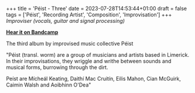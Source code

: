 +++
title = 'Péist - Three'
date = 2023-07-28T14:53:44+01:00
draft = false
tags = ['Péist', 'Recording Artist', 'Composition', 'Improvisation']
+++
_Improviser (vocals, guitar and signal processing)_

[**Hear it on Bandcamp**](https://peist.bandcamp.com/album/three)

The third album by improvised music collective Péist

"Péist (transl. worm) are a group of musicians and artists based in Limerick. In their improvisations, they wriggle and writhe between sounds and musical forms, burrowing through the dirt.

Peíst are Mícheál Keating, Daithí Mac Cruitín, Eilis Mahon, Cian McGuirk, Caimin Walsh and Aoibhinn O'Dea"
